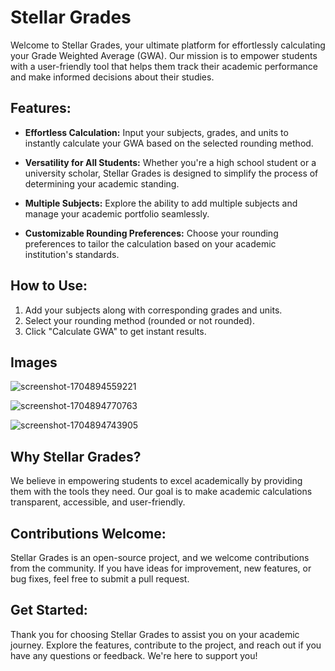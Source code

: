 # Stellar Grades

Welcome to Stellar Grades, your ultimate platform for effortlessly calculating your Grade Weighted Average (GWA). Our mission is to empower students with a user-friendly tool that helps them track their academic performance and make informed decisions about their studies.

## Features:

- **Effortless Calculation:** Input your subjects, grades, and units to instantly calculate your GWA based on the selected rounding method.
  
- **Versatility for All Students:** Whether you're a high school student or a university scholar, Stellar Grades is designed to simplify the process of determining your academic standing.
  
- **Multiple Subjects:** Explore the ability to add multiple subjects and manage your academic portfolio seamlessly.
  
- **Customizable Rounding Preferences:** Choose your rounding preferences to tailor the calculation based on your academic institution's standards.

## How to Use:

1. Add your subjects along with corresponding grades and units.
2. Select your rounding method (rounded or not rounded).
3. Click "Calculate GWA" to get instant results.

## Images
![screenshot-1704894559221](https://github.com/jonnelmlique/StellarGrades/assets/145328042/1c07ec1c-3587-4243-97a9-184da29156b6)

![screenshot-1704894770763](https://github.com/jonnelmlique/StellarGrades/assets/145328042/aaaf9d52-31aa-4773-96e1-21663805968b)




![screenshot-1704894743905](https://github.com/jonnelmlique/StellarGrades/assets/145328042/89e88962-e850-40a2-99ac-c998b0057cfa)

## Why Stellar Grades?

We believe in empowering students to excel academically by providing them with the tools they need. Our goal is to make academic calculations transparent, accessible, and user-friendly.

## Contributions Welcome:

Stellar Grades is an open-source project, and we welcome contributions from the community. If you have ideas for improvement, new features, or bug fixes, feel free to submit a pull request.

## Get Started:

Thank you for choosing Stellar Grades to assist you on your academic journey. Explore the features, contribute to the project, and reach out if you have any questions or feedback. We're here to support you!
